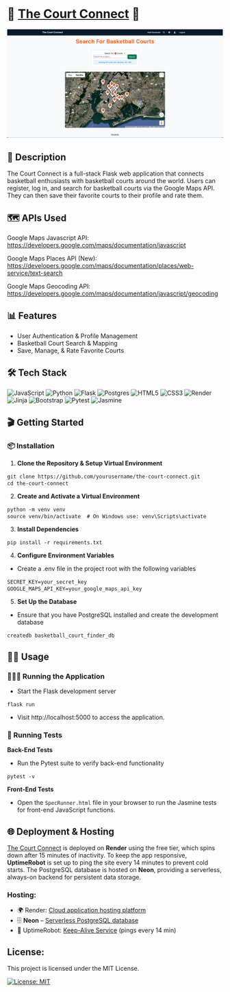 # 🏀 [The Court Connect](https://thecourtconnect.onrender.com) 🏀
![Screenshot of Court Search](static/images/brooklyn-search-court-connect.png)


## 📝 Description
The Court Connect is a full-stack Flask web application that connects basketball enthusiasts with basketball courts around the world. Users can register, log in, and search for basketball courts via the Google Maps API. They can then save their favorite courts to their profile and rate them. 

## 🗺️ APIs Used
Google Maps Javascript API: https://developers.google.com/maps/documentation/javascript

Google Maps Places API (New): https://developers.google.com/maps/documentation/places/web-service/text-search

Google Maps Geocoding API: https://developers.google.com/maps/documentation/javascript/geocoding

## 📊 Features
- User Authentication & Profile Management
- Basketball Court Search & Mapping
- Save, Manage, & Rate Favorite Courts

## 🛠 Tech Stack
![JavaScript](https://img.shields.io/badge/javascript-%23323330.svg?style=for-the-badge&logo=javascript&logoColor=%23F7DF1E)
![Python](https://img.shields.io/badge/python-3670A0?style=for-the-badge&logo=python&logoColor=ffdd54)
![Flask](https://img.shields.io/badge/flask-%23000.svg?style=for-the-badge&logo=flask&logoColor=white)
![Postgres](https://img.shields.io/badge/postgres-%23316192.svg?style=for-the-badge&logo=postgresql&logoColor=white)
![HTML5](https://img.shields.io/badge/html5-%23E34F26.svg?style=for-the-badge&logo=html5&logoColor=white)
![CSS3](https://img.shields.io/badge/css3-%231572B6.svg?style=for-the-badge&logo=css3&logoColor=white)
![Render](https://img.shields.io/badge/Render-%46E3B7.svg?style=for-the-badge&logo=render&logoColor=white)
![Jinja](https://img.shields.io/badge/jinja-white.svg?style=for-the-badge&logo=jinja&logoColor=black)
![Bootstrap](https://img.shields.io/badge/bootstrap-%238511FA.svg?style=for-the-badge&logo=bootstrap&logoColor=white)
![Pytest](https://img.shields.io/badge/pytest-%23ffffff.svg?style=for-the-badge&logo=pytest&logoColor=2f9fe3)
![Jasmine](https://img.shields.io/badge/jasmine-%238A4182.svg?style=for-the-badge&logo=jasmine&logoColor=white)

## 🎬 Getting Started

### 📦 Installation

1. **Clone the Repository & Setup Virtual Environment**
```
git clone https://github.com/yourusername/the-court-connect.git
cd the-court-connect
```

2. **Create and Activate a Virtual Environment**
```
python -m venv venv
source venv/bin/activate  # On Windows use: venv\Scripts\activate
```

3. **Install Dependencies**
```
pip install -r requirements.txt
```

4. **Configure Environment Variables**

- Create a .env file in the project root with the following variables
```
SECRET_KEY=your_secret_key
GOOGLE_MAPS_API_KEY=your_google_maps_api_key
```

5. **Set Up the Database**

- Ensure that you have PostgreSQL installed and create the development database
```
createdb basketball_court_finder_db
```

## 💪🏽 Usage
### 🏃🏽‍♂️ Running the Application
- Start the Flask development server
```
flask run
```
- Visit http://localhost:5000 to access the application.

### 🔬 Running Tests
 **Back-End Tests**
- Run the Pytest suite to verify back-end functionality
```
pytest -v
```
**Front-End Tests**
- Open the `SpecRunner.html` file in your browser to run the Jasmine tests for front-end JavaScript functions.

## 🌐 Deployment & Hosting
[The Court Connect](https://thecourtconnect.onrender.com/) is deployed on **Render** using the free tier, which spins down after 15 minutes of inactivity. To keep the app responsive, **UptimeRobot** is set up to ping the site every 14 minutes to prevent cold starts. The PostgreSQL database is hosted on **Neon**, providing a serverless, always-on backend for persistent data storage.

### Hosting:
- 🌍 Render: [Cloud application hosting platform](https://render.com/)
- 🗄️ **Neon** – [Serverless PostgreSQL database](https://neon.tech/)
- 🔄 UptimeRobot: [Keep-Alive Service](https://uptimerobot.com/) (pings every 14 min)

## License:
This project is licensed under the MIT License. 

[![License: MIT](https://img.shields.io/badge/license-MIT-blue)](LICENSE.md)